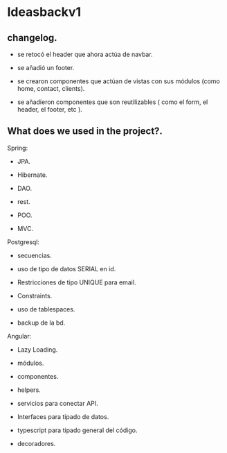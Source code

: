 # Ideasbackv1

## changelog.

- se retocó el header que ahora actúa de navbar.

- se añadió un footer.

- se crearon componentes que actúan de vistas con sus módulos (como home, contact, clients).

- se añadieron componentes que son reutilizables ( como el form, el header, el footer, etc ).

## What does we used in the project?.

Spring:

- JPA.

- Hibernate.

- DAO.

- rest.

- POO.

- MVC.

Postgresql:

- secuencias.

- uso de tipo de datos SERIAL en id.

- Restricciones de tipo UNIQUE para email.

- Constraints.

- uso de tablespaces.

- backup de la bd.

Angular:

- Lazy Loading.

- módulos.

- componentes.

- helpers.

- servicios para conectar API.

- Interfaces para tipado de datos.

- typescript para tipado general del código.

- decoradores.

